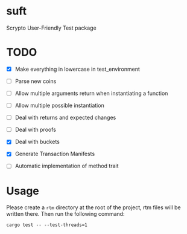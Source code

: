 # suft
Scrypto User-Friendly Test package

# TODO
- [X] Make everything in lowercase in test_environment
- [ ] Parse new coins
- [ ] Allow multiple arguments return when instantiating a function
- [ ] Allow multiple possible instantiation
- [ ] Deal with returns and expected changes
- [ ] Deal with proofs
- [X] Deal with buckets
- [X] Generate Transaction Manifests
- [ ] Automatic implementation of method trait 



# Usage
Please create a `rtm` directory at the root of the project, rtm files will be written there.
Then run the following command:
```shell
cargo test -- --test-threads=1
```